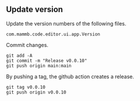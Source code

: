 
## Update version

Update the version numbers of the following files.

```
com.mammb.code.editor.ui.app.Version
```

Commit changes.

```shell
git add -A
git commit -m "Release v0.0.10"
git push origin main:main
```

By pushing a tag, the github action creates a release.

```shell
git tag v0.0.10
git push origin v0.0.10
```
